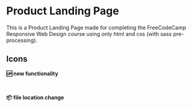 # Product Landing Page

This is a Product Landing Page made for completing the FreeCodeCamp Responsive Web Design course using only html and css (with sass pre-processing).

## Icons

**:up: new functionality**

&nbsp;

**:package: file location change**